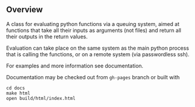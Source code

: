 ## Overview

A class for evaluating python functions via a queuing system, aimed at
functions that take all their inputs as arguments (not files) and return
all their outputs in the return values.

Evaluation can take place on the same system as the main python process
that is calling the functions, or on a remote system (via passwordless
ssh).

For examples and more information see documentation. 

Documentation may be checked out from `gh-pages` branch or built with

```
cd docs
make html 
open build/html/index.html
```
